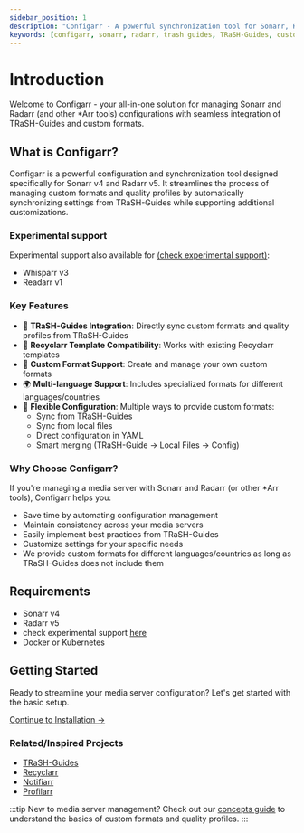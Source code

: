 ```yaml
---
sidebar_position: 1
description: "Configarr - A powerful synchronization tool for Sonarr, Radarr and other *Arr tools that helps manage custom formats and quality profiles using TRaSH-Guides and custom configurations"
keywords: [configarr, sonarr, radarr, trash guides, TRaSH-Guides, custom formats, media management, automation, recyclarr, quality profiles, whisparr]
---
```


# Introduction

Welcome to Configarr - your all-in-one solution for managing Sonarr and Radarr (and other \*Arr tools) configurations with seamless integration of TRaSH-Guides and custom formats.

## What is Configarr?

Configarr is a powerful configuration and synchronization tool designed specifically for Sonarr v4 and Radarr v5. It streamlines the process of managing custom formats and quality profiles by automatically synchronizing settings from TRaSH-Guides while supporting additional customizations.

### Experimental support

Experimental support also available for [(check experimental support)](./configuration/experimental-support):

- Whisparr v3
- Readarr v1

### Key Features

- 🔄 **TRaSH-Guides Integration**: Directly sync custom formats and quality profiles from TRaSH-Guides
- 🔗 **Recyclarr Template Compatibility**: Works with existing Recyclarr templates
- 🎯 **Custom Format Support**: Create and manage your own custom formats
- 🌍 **Multi-language Support**: Includes specialized formats for different languages/countries
- 🔧 **Flexible Configuration**: Multiple ways to provide custom formats:
  - Sync from TRaSH-Guides
  - Sync from local files
  - Direct configuration in YAML
  - Smart merging (TRaSH-Guide → Local Files → Config)

### Why Choose Configarr?

If you're managing a media server with Sonarr and Radarr (or other \*Arr tools), Configarr helps you:

- Save time by automating configuration management
- Maintain consistency across your media servers
- Easily implement best practices from TRaSH-Guides
- Customize settings for your specific needs
- We provide custom formats for different languages/countries as long as TRaSH-Guides does not include them

## Requirements

- Sonarr v4
- Radarr v5
- check experimental support [here](./configuration/experimental-support)
- Docker or Kubernetes

## Getting Started

Ready to streamline your media server configuration? Let's get started with the basic setup.

[Continue to Installation →](./category/installation)

### Related/Inspired Projects

- [TRaSH-Guides](https://trash-guides.info/)
- [Recyclarr](https://github.com/recyclarr/recyclarr)
- [Notifiarr](https://notifiarr.com/)
- [Profilarr](https://github.com/Dictionarry-Hub/profilarr)

:::tip
New to media server management? Check out our [concepts guide](./concepts.md) to understand the basics of custom formats and quality profiles.
:::
